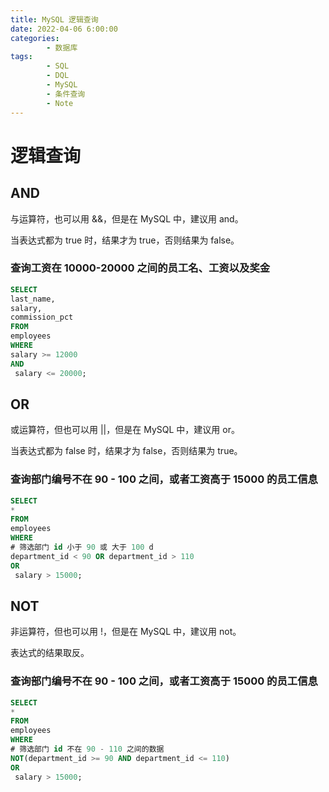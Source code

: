 ```yaml
---
title: MySQL 逻辑查询
date: 2022-04-06 6:00:00
categories:
        - 数据库
tags:
        - SQL
        - DQL
        - MySQL
        - 条件查询
        - Note
---
```


# 逻辑查询

## AND

与运算符，也可以用 &&，但是在 MySQL 中，建议用 and。

当表达式都为 true 时，结果才为 true，否则结果为 false。

### 查询工资在 10000-20000 之间的员工名、工资以及奖金

```sql
SELECT
last_name,
salary,
commission_pct
FROM
employees
WHERE
salary >= 12000
AND
 salary <= 20000;
```

## OR

或运算符，但也可以用 ||，但是在 MySQL 中，建议用 or。

当表达式都为 false 时，结果才为 false，否则结果为 true。

### 查询部门编号不在 90 - 100 之间，或者工资高于 15000 的员工信息

```sql
SELECT
*
FROM
employees
WHERE
# 筛选部门 id 小于 90 或 大于 100 d
department_id < 90 OR department_id > 110
OR
 salary > 15000;
```

## NOT

非运算符，但也可以用 !，但是在 MySQL 中，建议用 not。

表达式的结果取反。

### 查询部门编号不在 90 - 100 之间，或者工资高于 15000 的员工信息

```sql
SELECT
*
FROM
employees
WHERE
# 筛选部门 id 不在 90 - 110 之间的数据
NOT(department_id >= 90 AND department_id <= 110)
OR
 salary > 15000;
```
